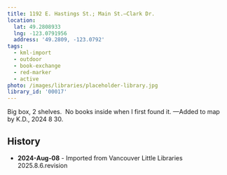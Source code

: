 ```yaml
---
title: 1192 E. Hastings St.; Main St.—Clark Dr.
location:
  lat: 49.2808933
  lng: -123.0791956
  address: '49.2809, -123.0792'
tags:
  - kml-import
  - outdoor
  - book-exchange
  - red-marker
  - active
photo: /images/libraries/placeholder-library.jpg
library_id: '00017'
---
```

Big box, 2 shelves.  
No books inside when I first found it.
—Added to map by K.D., 2024 8 30.

## History
- **2024-Aug-08** - Imported from Vancouver Little Libraries 2025.8.6.revision
